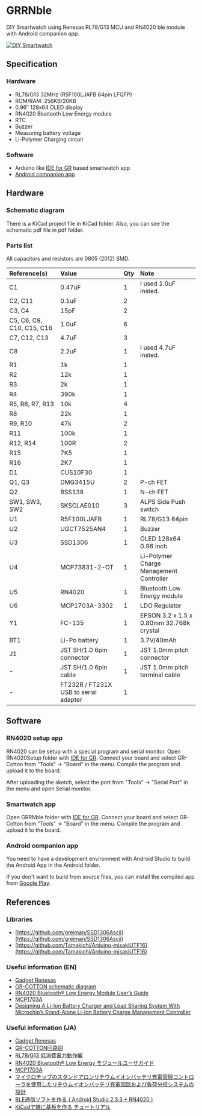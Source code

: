 # GRRNble

DIY Smartwatch using Renesas RL78/G13 MCU and RN4020 ble module with Android companion app.

[![DIY Smartwatch](https://img.youtube.com/vi/k7GzKx2PxCo/0.jpg)](https://www.youtube.com/watch?v=k7GzKx2PxCo)

## Specification
### Hardware

- RL78/G13 32MHz (R5F100LJAFB 64pin LFQFP)
- ROM/RAM: 256KB/20KB
- 0.96″ 128x64 OLED display
- RN4020 Bluetooth Low Energy module
- RTC
- Buzzer
- Measuring battery voltage
- Li-Polymer Charging circuit

### Software

- Arduino like [IDE for GR](http://gadget.renesas.com/en/product/ide4gr.html) based smartwatch app
- [Android companion app](https://play.google.com/store/apps/details?id=com.github.takjn.grrnble)

## Hardware
### Schematic diagram
There is a KiCad project file in KiCad folder. Also, you can see the schematic pdf file in pdf folder.

### Parts list
All capacitors and resistors are 0805 (2012) SMD.

| Reference(s) | Value | Qty | Note |
|:---|:---|:---|:---|
|C1|0.47uF|1|I used 1.0uF insted.|
|C2, C11|0.1uF|2||
|C3, C4|15pF|2||
|C5, C6, C9, C10, C15, C16|1.0uF|6||
|C7, C12, C13|4.7uF|3||
|C8|2.2uF|1|I used 4.7uF insted.|
|R1|1k|1||
|R2|12k|1||
|R3|2k|1||
|R4|390k|1||
|R5, R6, R7, R13|10k|4||
|R8|22k|1||
|R9, R10|47k|2||
|R11|100k|1||
|R12, R14|100R|2||
|R15|7K5|1||
|R16|2K7|1||
|D1|CUS10F30|1||
|Q1, Q3|DMG3415U|2|P-ch FET|
|Q2|BSS138|1|N-ch FET|
|SW1, SW3, SW2|SKSCLAE010|3|ALPS Side Push switch|
|U1|R5F100LJAFB|1|RL78/G13 64pin|
|U2|UGCT7525AN4|1|Buzzer|
|U3|SSD1306|1|OLED 128x64 0.96 inch|
|U4|MCP73831-2-OT|1|Li-Polymer Charge Management Controller|
|U5|RN4020|1|Bluetooth Low Energy module|
|U6|MCP1703A-3302|1|LDO Regulator|
|Y1|FC-135|1|EPSON 3.2 x 1.5 x 0.80mm 32.768k crystal|
|BT1|Li-Po battery|1|3.7V/40mAh|
|J1|JST SH/1.0 6pin connector|1|JST 1.0mm pitch connector|
|-|JST SH/1.0 6pin cable|1|JST 1.0mm pitch terminal cable|
|-|FT232R / FT231X USB to serial adapter|1||

## Software

### RN4020 setup app

RN4020 can be setup with a special program and serial monitor.
Open RN4020Setup folder with [IDE for GR](http://gadget.renesas.com/en/product/ide4gr.html).
Connect your board and select GR-Cotton from "Tools" -> "Board" in the menu.
Compile the program and upload it to the board.

After uploading the sketch, select the port from "Tools" -> "Serial Port" in the menu and open Serial monitor.

### Smartwatch app

Open GRRNble folder with [IDE for GR](http://gadget.renesas.com/en/product/ide4gr.html).
Connect your board and select GR-Cotton from "Tools" -> "Board" in the menu.
Compile the program and upload it to the board.

### Android companion app

You need to have a development environment with Android Studio to build the Android App in the Android folder.

If you don't want to build from source files, you can install the compiled app from [Google Play](https://play.google.com/store/apps/details?id=com.github.takjn.grrnble).

## References
### Libraries
- [https://github.com/greiman/SSD1306Ascii](https://github.com/greiman/SSD1306Ascii)
- [https://github.com/Tamakichi/Arduino-misakiUTF16](https://github.com/Tamakichi/Arduino-misakiUTF16)

### Useful information (EN)
- [Gadget Renesas](http://gadget.renesas.com/en/)
- [GR-COTTON schematic diagram](http://gadget.renesas.com/ja/product/documents/gr-cotton_sch.pdf)
- [RN4020 Bluetooth® Low Energy Module User’s Guide](http://ww1.microchip.com/downloads/en/devicedoc/70005191b.pdf)
- [MCP1703A](http://akizukidenshi.com/download/ds/microchip/mcp1703a.pdf)
- [Designing A Li-Ion Battery Charger and Load Sharing System With
Microchip’s Stand-Alone Li-Ion Battery Charge Management Controller](http://ww1.microchip.com/downloads/en/appnotes/01149c.pdf)

### Useful information (JA)
- [Gadget Renesas](http://gadget.renesas.com/jp/)
- [GR-COTTON回路図](http://gadget.renesas.com/ja/product/documents/gr-cotton_sch.pdf)
- [RL78/G13 低消費電力動作編](https://www.renesas.com/jp/ja/doc/products/mpumcu/apn/rl78/001/r01an0465jj0210_rl78.pdf)
- [RN4020 Bluetooth® Low Energy モジュールユーザガイド](http://akizukidenshi.com/download/ds/microchip/70005191A_JP.pdf)
- [MCP1703A](http://akizukidenshi.com/download/ds/microchip/mcp1703a.pdf)
- [マイクロチップのスタンドアロンリチウムイオンバッテリ充電管理コントローラを使用したリチウムイオンバッテリ充電回路および負荷分担システムの設計](http://ww1.microchip.com/downloads/en/AppNotes/DS01149C_JP_battery.pdf)
- [BLE通信ソフトを作る ( Android Studio 2.3.3 + RN4020 )](http://www.hiramine.com/programming/blecommunicator/index.html)
- [KiCadで雑に基板を作る チュートリアル](https://www.slideshare.net/soburi/kicad-53622272)
